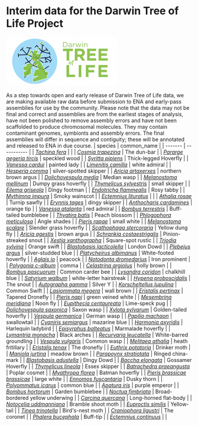 # Interim data for the Darwin Tree of Life Project

![Darwin Tree of Life](images/dtol-logo-round-300x132.png)

As a step towards open and early release of Darwin Tree of Life data, we are making available raw data before submission to ENA and early-pass assemblies for use by the community.
Please note that the data may not be final and correct and assemblies are from the earliest stages of analysis, have not been polished to remove assembly errors and have not been scaffolded to produce chromosomal molecules.
They may contain contaminant genomes, symbionts and assembly errors.
The final assemblies will differ in sequence and contiguity; these will be annotated and released to ENA in due course.
| species | common_name |
| ------- | ----------- |
| [*Tachina fera*](species/Tachina_fera/Tachina_fera.md) |  |
| [*Cosmia trapezina*](species/Cosmia_trapezina/Cosmia_trapezina.md) | The dun-bar |
| [*Pararge aegeria tircis*](species/Pararge_aegeria_tircis/Pararge_aegeria_tircis.md) | speckled wood |
| [*Syritta pipiens*](species/Syritta_pipiens/Syritta_pipiens.md) | Thick-legged Hoverfly |
| [*Vanessa cardui*](species/Vanessa_cardui/Vanessa_cardui.md) | painted lady |
| [*Limenitis camilla*](species/Limenitis_camilla/Limenitis_camilla.md) | white admiral |
| [*Hesperia comma*](species/Hesperia_comma/Hesperia_comma.md) | silver-spotted skipper |
| [*Aricia artaxerxes*](species/Aricia_artaxerxes/Aricia_artaxerxes.md) | northern brown argus |
| [*Dolichovespula media*](species/Dolichovespula_media/Dolichovespula_media.md) | Median wasp |
| [*Melanostoma mellinum*](species/Melanostoma_mellinum/Melanostoma_mellinum.md) | Dumpy grass hoverfly |
| [*Thymelicus sylvestris*](species/Thymelicus_sylvestris/Thymelicus_sylvestris.md) | small skipper |
| [*Eilema griseola*](species/Eilema_griseola/Eilema_griseola.md) | Dingy footman |
| [*Endotricha flammealis*](species/Endotricha_flammealis/Endotricha_flammealis.md) | Rosy tabby |
| [*Mythimna impura*](species/Mythimna_impura/Mythimna_impura.md) | Smoky wainscot |
| [*Ectemnius lituratus*](species/Ectemnius_lituratus/Ectemnius_lituratus.md) |  |
| [*Athalia rosae*](species/Athalia_rosae/Athalia_rosae.md) | Turnip sawfly |
| [*Erynnis tages*](species/Erynnis_tages/Erynnis_tages.md) | dingy skipper |
| [*Anthocharis cardamines*](species/Anthocharis_cardamines/Anthocharis_cardamines.md) | orange tip |
| [*Vanessa atalanta*](species/Vanessa_atalanta/Vanessa_atalanta.md) | red admiral |
| [*Bombus terrestris*](species/Bombus_terrestris/Bombus_terrestris.md) | Buff-tailed bumblebee |
| [*Thyatira batis*](species/Thyatira_batis/Thyatira_batis.md) | Peach blossom |
| [*Phlogophora meticulosa*](species/Phlogophora_meticulosa/Phlogophora_meticulosa.md) | Angle shades |
| [*Pieris rapae*](species/Pieris_rapae/Pieris_rapae.md) | small white |
| [*Melanostoma scalare*](species/Melanostoma_scalare/Melanostoma_scalare.md) | Slender grass hoverfly |
| [*Scathophaga stercoraria*](species/Scathophaga_stercoraria/Scathophaga_stercoraria.md) | Yellow dung fly |
| [*Aricia agestis*](species/Aricia_agestis/Aricia_agestis.md) | brown argus |
| [*Schrankia costaestrigalis*](species/Schrankia_costaestrigalis/Schrankia_costaestrigalis.md) | Pinion-streaked snout |
| [*Xestia xanthographa*](species/Xestia_xanthographa/Xestia_xanthographa.md) | Square-spot rustic |
| [*Triodia sylvina*](species/Triodia_sylvina/Triodia_sylvina.md) | Orange swift |
| [*Blastobasis lacticolella*](species/Blastobasis_lacticolella/Blastobasis_lacticolella.md) | London Dowd |
| [*Plebejus argus*](species/Plebejus_argus/Plebejus_argus.md) | silver-studded blue |
| [*Platycheirus albimanus*](species/Platycheirus_albimanus/Platycheirus_albimanus.md) | White-footed hoverfly |
| [*Aglais io*](species/Aglais_io/Aglais_io.md) | peacock |
| [*Notodonta dromedarius*](species/Notodonta_dromedarius/Notodonta_dromedarius.md) | Iron prominent |
| [*Polygonia c-album*](species/Polygonia_c-album/Polygonia_c-album.md) | comma |
| [*Celastrina argiolus*](species/Celastrina_argiolus/Celastrina_argiolus.md) | holly brown |
| [*Bombus pascuorum*](species/Bombus_pascuorum/Bombus_pascuorum.md) | Common carder bee |
| [*Lysandra coridon*](species/Lysandra_coridon/Lysandra_coridon.md) | chalkhill blue |
| [*Satyrium walbum*](species/Satyrium_walbum/Satyrium_walbum.md) | white-letter hairstreak |
| [*Hypena proboscidalis*](species/Hypena_proboscidalis/Hypena_proboscidalis.md) | The snout |
| [*Autographa gamma*](species/Autographa_gamma/Autographa_gamma.md) | Silver Y |
| [*Korscheltellus lupulina*](species/Korscheltellus_lupulina/Korscheltellus_lupulina.md) | Common Swift |
| [*Lasiommata megera*](species/Lasiommata_megera/Lasiommata_megera.md) | wall brown |
| [*Eristalis pertinax*](species/Eristalis_pertinax/Eristalis_pertinax.md) | Tapered Dronefly |
| [*Pieris napi*](species/Pieris_napi/Pieris_napi.md) | green veined white |
| [*Mesembrina meridiana*](species/Mesembrina_meridiana/Mesembrina_meridiana.md) | Noon fly |
| [*Eupithecia centaureata*](species/Eupithecia_centaureata/Eupithecia_centaureata.md) | Lime-speck pug |
| [*Dolichovespula saxonica*](species/Dolichovespula_saxonica/Dolichovespula_saxonica.md) | Saxon wasp |
| [*Xylota sylvarum*](species/Xylota_sylvarum/Xylota_sylvarum.md) | Golden-tailed hoverfly |
| [*Vespula germanica*](species/Vespula_germanica/Vespula_germanica.md) | German wasp |
| [*Papilio machaon*](species/Papilio_machaon/Papilio_machaon.md) | swallowtail |
| [*Cyaniris semiargus*](species/Cyaniris_semiargus/Cyaniris_semiargus.md) | mazarine blue |
| [*Harmonia axyridis*](species/Harmonia_axyridis/Harmonia_axyridis.md) | Harlequin ladybird |
| [*Episyrphus balteatus*](species/Episyrphus_balteatus/Episyrphus_balteatus.md) | Marmalade hoverfly |
| [*Lymantria monacha*](species/Lymantria_monacha/Lymantria_monacha.md) | Black arches |
| [*Recurvaria leucatella*](species/Recurvaria_leucatella/Recurvaria_leucatella.md) | White-barred groundling |
| [*Vespula vulgaris*](species/Vespula_vulgaris/Vespula_vulgaris.md) | Common wasp |
| [*Melitaea athalia*](species/Melitaea_athalia/Melitaea_athalia.md) | heath fritillary |
| [*Eristalis tenax*](species/Eristalis_tenax/Eristalis_tenax.md) | The dronefly |
| [*Euthrix potatoria*](species/Euthrix_potatoria/Euthrix_potatoria.md) | Drinker moth |
| [*Maniola jurtina*](species/Maniola_jurtina/Maniola_jurtina.md) | meadow brown |
| [*Parapoynx stratiotata*](species/Parapoynx_stratiotata/Parapoynx_stratiotata.md) | Ringed china-mark |
| [*Blastobasis adustella*](species/Blastobasis_adustella/Blastobasis_adustella.md) | Dingy Dowd |
| [*Baccha elongata*](species/Baccha_elongata/Baccha_elongata.md) | Gossamer Hoverfly |
| [*Thymelicus lineola*](species/Thymelicus_lineola/Thymelicus_lineola.md) | Essex skipper |
| [*Batrachedra praeangusta*](species/Batrachedra_praeangusta/Batrachedra_praeangusta.md) | Poplar cosmet |
| [*Myathropa florea*](species/Myathropa_florea/Myathropa_florea.md) | Batman hoverfly |
| [*Pieris brassicae brassicae*](species/Pieris_brassicae_brassicae/Pieris_brassicae_brassicae.md) | large white |
| [*Ennomos fuscantaria*](species/Ennomos_fuscantaria/Ennomos_fuscantaria.md) | Dusky thorn |
| [*Polyommatus icarus*](species/Polyommatus_icarus/Polyommatus_icarus.md) | common blue |
| [*Apatura iris*](species/Apatura_iris/Apatura_iris.md) | purple emperor |
| [*Bombus hortorum*](species/Bombus_hortorum/Bombus_hortorum.md) | Garden bumblebee |
| [*Noctua fimbriata*](species/Noctua_fimbriata/Noctua_fimbriata.md) | Broad-bordered yellow underwing |
| [*Carcina quercana*](species/Carcina_quercana/Carcina_quercana.md) | Long-horned flat-body |
| [*Notocelia uddmanniana*](species/Notocelia_uddmanniana/Notocelia_uddmanniana.md) | Bramble shoot moth |
| [*Euproctis similis*](species/Euproctis_similis/Euproctis_similis.md) | Yellow-tail |
| [*Tinea trinotella*](species/Tinea_trinotella/Tinea_trinotella.md) | Bird's-nest moth |
| [*Craniophora ligustri*](species/Craniophora_ligustri/Craniophora_ligustri.md) | The coronet |
| [*Phalera bucephala*](species/Phalera_bucephala/Phalera_bucephala.md) | Buff-tip |
| [*Ectemnius continuus*](species/Ectemnius_continuus/Ectemnius_continuus.md) |  |
